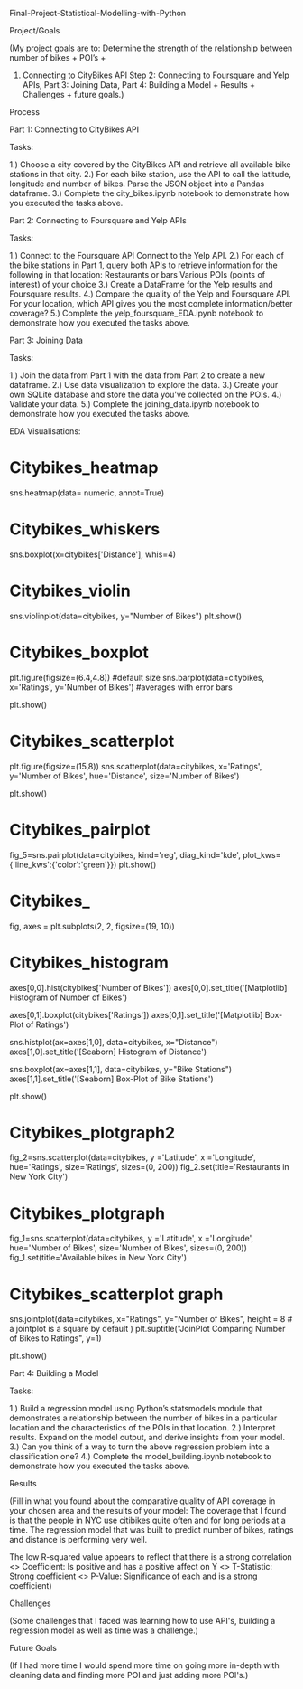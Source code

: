 Final-Project-Statistical-Modelling-with-Python

Project/Goals

(My project goals are to: Determine the strength of the relationship between number of bikes + POI’s +
1. Connecting to CityBikes API Step 2: Connecting to Foursquare and Yelp APIs, Part 3: Joining Data, Part 4: Building a Model + Results + Challenges + future goals.)

Process

Part 1: Connecting to CityBikes API

Tasks:

1.) Choose a city covered by the CityBikes API and retrieve all available bike stations in that city. 2.) For each bike station, use the API to call the latitude, longitude and number of bikes. Parse the JSON object into a Pandas dataframe. 3.) Complete the city_bikes.ipynb notebook to demonstrate how you executed the tasks above.

Part 2: Connecting to Foursquare and Yelp APIs

Tasks:

1.) Connect to the Foursquare API Connect to the Yelp API. 2.) For each of the bike stations in Part 1, query both APIs to retrieve information for the following in that location: Restaurants or bars Various POIs (points of interest) of your choice 3.) Create a DataFrame for the Yelp results and Foursquare results. 4.) Compare the quality of the Yelp and Foursquare API. For your location, which API gives you the most complete information/better coverage? 5.) Complete the yelp_foursquare_EDA.ipynb notebook to demonstrate how you executed the tasks above.

Part 3: Joining Data

Tasks:

1.) Join the data from Part 1 with the data from Part 2 to create a new dataframe. 2.) Use data visualization to explore the data. 3.) Create your own SQLite database and store the data you've collected on the POIs. 4.) Validate your data. 5.) Complete the joining_data.ipynb notebook to demonstrate how you executed the tasks above.

EDA Visualisations:

# Citybikes_heatmap
sns.heatmap(data= numeric, annot=True)

# Citybikes_whiskers
sns.boxplot(x=citybikes['Distance'], whis=4)

# Citybikes_violin
sns.violinplot(data=citybikes, y="Number of Bikes")
plt.show()

# Citybikes_boxplot
plt.figure(figsize=(6.4,4.8)) #default size
sns.barplot(data=citybikes, x='Ratings', y='Number of Bikes') #averages with error bars

plt.show()

# Citybikes_scatterplot
plt.figure(figsize=(15,8))
sns.scatterplot(data=citybikes, x='Ratings', y='Number of Bikes', hue='Distance', size='Number of Bikes')

plt.show()

# Citybikes_pairplot
fig_5=sns.pairplot(data=citybikes,
                    kind='reg', 
                    diag_kind='kde',
                    plot_kws={'line_kws':{'color':'green'}})
plt.show()

# Citybikes_
fig, axes = plt.subplots(2, 2, figsize=(19, 10))

# Citybikes_histogram
axes[0,0].hist(citybikes['Number of Bikes'])
axes[0,0].set_title('[Matplotlib] Histogram of Number of Bikes')

axes[0,1].boxplot(citybikes['Ratings'])
axes[0,1].set_title('[Matplotlib] Box-Plot of Ratings')

sns.histplot(ax=axes[1,0], data=citybikes, x="Distance")
axes[1,0].set_title('[Seaborn] Histogram of Distance')

sns.boxplot(ax=axes[1,1], data=citybikes, y="Bike Stations")
axes[1,1].set_title('[Seaborn] Box-Plot of Bike Stations')

plt.show()

# Citybikes_plotgraph2
fig_2=sns.scatterplot(data=citybikes,
            y ='Latitude',
            x ='Longitude',
            hue='Ratings',
            size='Ratings',
            sizes=(0, 200))
fig_2.set(title='Restaurants in New York City')

# Citybikes_plotgraph
fig_1=sns.scatterplot(data=citybikes,
            y ='Latitude',
            x ='Longitude',
            hue='Number of Bikes',
            size='Number of Bikes',
            sizes=(0, 200))
fig_1.set(title='Available bikes in New York City')

# Citybikes_scatterplot graph
sns.jointplot(data=citybikes, 
              x="Ratings", 
              y="Number of Bikes",
              height = 8    # a jointplot is a square by default 
            )
plt.suptitle("JoinPlot Comparing Number of Bikes to Ratings", y=1)

plt.show()

Part 4: Building a Model

Tasks:

1.) Build a regression model using Python’s statsmodels module that demonstrates a relationship between the number of bikes in a particular location and the characteristics of the POIs in that location. 2.) Interpret results. Expand on the model output, and derive insights from your model. 3.) Can you think of a way to turn the above regression problem into a classification one? 4.) Complete the model_building.ipynb notebook to demonstrate how you executed the tasks above.

Results

(Fill in what you found about the comparative quality of API coverage in your chosen area and the results of your model: The coverage that I found is that the people in NYC use citibikes quite often and for long periods at a time. The regression model that was built to predict number of bikes, ratings and distance is performing very well.

The low R-squared value appears to reflect that there is a strong correlation
<> Coefficient: Is positive and has a positive affect on Y
<> T-Statistic: Strong coefficient
<> P-Value: Significance of each and is a strong coefficient)

Challenges

(Some challenges that I faced was learning how to use API's, building a regression model as well as time was a challenge.)

Future Goals

(If I had more time I would spend more time on going more in-depth with cleaning data and finding more POI and just adding more POI's.)
